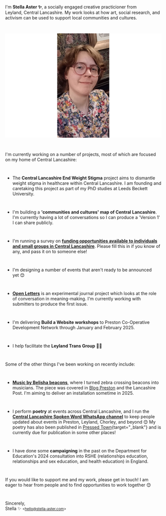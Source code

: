 
<style>
header { display: none; }
figcaption { font-size: small; }
p { margin: 3em 0; }
figure { margin: 3em 2em; }
</style>


I'm **Stella Aster&nbsp;✨**, a socially engaged creative practicioner from Leyland,&nbsp;Central Lancashire. My work looks at how art, social research, and activism can be used to support local communities and cultures.

![A selfie I took in a pub in Wigan in January 2025. I'm looking at the camera and smiling, wearing my large round glasses and a multicoloured dress.](20250111_171859.jpg)



I'm currently working on a number of projects, most of which are focused on my home of Central Lancashire:

- The **Central Lancashire End Weight Stigma** project aims to dismantle weight stigma in healthcare within Central Lancashire. I am founding and caretaking this project as part of my PhD studies at Leeds Beckett University.

- I'm building a **'communities and cultures' map of Central Lancashire**. I'm currently having a lot of conversations so I can produce a 'Version 1' I can share publicly.

- I'm running a survey on [**funding opportunities available to individuals and small groups in Central Lancashire**](https://docs.google.com/forms/d/e/1FAIpQLSe0F6q5CbDGJKjWwzNzRyeHnCDCnHU8G5ePHPvuAea1E7lXwg/viewform). Please fill this in if you know of any, and pass it on to someone else!

- I'm designing a number of events that aren't ready to be announced yet&nbsp;😊

- [**Open Letters**](https://stella-aster.com/open-letters) is an experimental journal project which looks at the role of conversation in meaning-making. I'm currently working with submitters to produce the first issue.

- I'm delivering **Build a Website workshops** to Preston Co-Operative Development Network through January and February 2025.

- I help facilitate the **Leyland Trans Group**&nbsp;🏳️‍⚧️



Some of the other things I've been working on recently include:

- [**Music by Belisha beacons**](https://music-by-belisha-beacons.co.uk/), where I turned zebra crossing beacons into musicians. The piece was covered in [Blog Preston](https://www.blogpreston.co.uk/2024/12/new-living-data-music-piece-by-leyland-artist-stars-two-sets-of-belisha-beacons/) and the Lancashire Post. I'm aiming to deliver an installation sometime in 2025.

- I perform **poetry** at events across Central Lancashire, and I run the [**Central Lancashire Spoken Word WhatsApp channel**](https://whatsapp.com/channel/0029Vb3z0ASJP210e0AEI21V) to keep people updated about events in Preston, Leyland, Chorley, and beyond&nbsp;😊 My poetry has also been published in [Pressed Town](https://www.instagram.com/pressedtown/){target="_blank"} and is currently due for publication in some other places!

- I have done some **campaigning** in the past on the Department for Education's 2024 consultation into RSHE (relationships education, relationships and sex education, and health education) in England.



If you would like to support me and my work, please get in touch! I am eager to hear from people and to find opportunities to work together 😊

Sincerely,  
Stella ✨ <small>\<hello@stella-aster.com\></small>  
